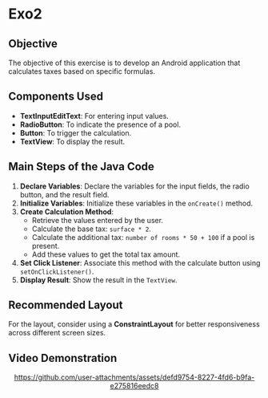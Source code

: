 # Exo2

## Objective
The objective of this exercise is to develop an Android application that calculates taxes based on specific formulas.

## Components Used
- **TextInputEditText**: For entering input values.
- **RadioButton**: To indicate the presence of a pool.
- **Button**: To trigger the calculation.
- **TextView**: To display the result.

## Main Steps of the Java Code
1. **Declare Variables**: Declare the variables for the input fields, the radio button, and the result field.
2. **Initialize Variables**: Initialize these variables in the `onCreate()` method.
3. **Create Calculation Method**:
   - Retrieve the values entered by the user.
   - Calculate the base tax: `surface * 2`.
   - Calculate the additional tax: `number of rooms * 50 + 100` if a pool is present.
   - Add these values to get the total tax amount.
4. **Set Click Listener**: Associate this method with the calculate button using `setOnClickListener()`.
5. **Display Result**: Show the result in the `TextView`.

## Recommended Layout
For the layout, consider using a **ConstraintLayout** for better responsiveness across different screen sizes.

## Video Demonstration
<div align="center">

   
https://github.com/user-attachments/assets/defd9754-8227-4fd6-b9fa-e275816eedc8

</div>
